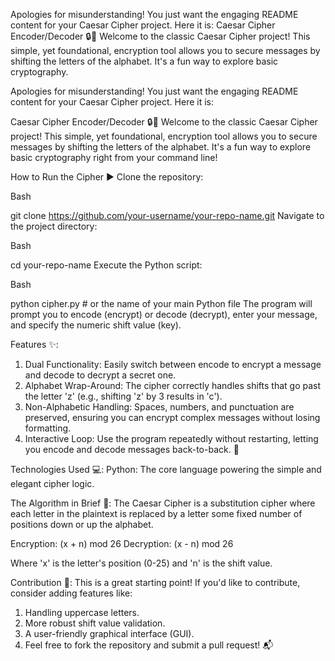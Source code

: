 Apologies for misunderstanding! You just want the engaging README content for your Caesar Cipher project. Here it is:
Caesar Cipher Encoder/Decoder 🔒🔑
Welcome to the classic Caesar Cipher project! This simple, yet foundational, encryption tool allows you to secure messages by shifting the letters of the alphabet. It's a fun way to explore basic cryptography.

Apologies for misunderstanding! You just want the engaging README content for your Caesar Cipher project. Here it is:

Caesar Cipher Encoder/Decoder 🔒🔑
Welcome to the classic Caesar Cipher project! This simple, yet foundational, encryption tool allows you to secure messages by shifting the letters of the alphabet. It's a fun way to explore basic cryptography right from your command line!

How to Run the Cipher ▶️
Clone the repository:

Bash

git clone https://github.com/your-username/your-repo-name.git
Navigate to the project directory:

Bash

cd your-repo-name
Execute the Python script:

Bash

python cipher.py # or the name of your main Python file
The program will prompt you to encode (encrypt) or decode (decrypt), enter your message, and specify the numeric shift value (key).

Features ✨:
1. Dual Functionality: Easily switch between encode to encrypt a message and decode to decrypt a secret one.
2. Alphabet Wrap-Around: The cipher correctly handles shifts that go past the letter 'z' (e.g., shifting 'z' by 3 results in 'c').
3. Non-Alphabetic Handling: Spaces, numbers, and punctuation are preserved, ensuring you can encrypt complex messages without losing formatting.
4. Interactive Loop: Use the program repeatedly without restarting, letting you encode and decode messages back-to-back. 🔁

Technologies Used 💻:
Python: The core language powering the simple and elegant cipher logic.

The Algorithm in Brief 🧠:
The Caesar Cipher is a substitution cipher where each letter in the plaintext is replaced by a letter some fixed number of positions down or up the alphabet.

Encryption: (x + n) mod 26
Decryption: (x - n) mod 26

Where 'x' is the letter's position (0-25) and 'n' is the shift value.

Contribution 🤝:
This is a great starting point! If you'd like to contribute, consider adding features like:
1. Handling uppercase letters.
2. More robust shift value validation.
3. A user-friendly graphical interface (GUI).
4. Feel free to fork the repository and submit a pull request! 📬